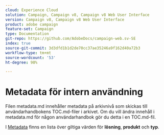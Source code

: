 ```yaml
---
cloud: Experience Cloud
solution: Campaign, Campaign v8, Campaign v8 Web User Interface
version: Campaign v8, Campaign v8 Web User Interface
product: adobe campaign
feature-set: Campaign
type: Documentation
git-repo: https://github.com/AdobeDocs/campaign-web.sv-SE
index: true
source-git-commit: 3d3dfd1b1d2de70cc37ae35246a9f162d40a72b3
workflow-type: tm+mt
source-wordcount: '53'
ht-degree: 98%

---
```



# Metadata för intern användning

Filen metadata.md innehåller metadata på arkivnivå som skickas till användarhandbokens TOC.md-filer i arkivet. Om du vill ändra innehåll i metadata.md för någon användarhandbok gör du detta i en TOC.md-fil.

I [Metadata](https://experienceleague.adobe.com/docs/authoring-guide-exl/using/editing/user-guide-setup/metadata.html?lang=sv) finns en lista över giltiga värden för **lösning**, **produkt** och **typ**.
